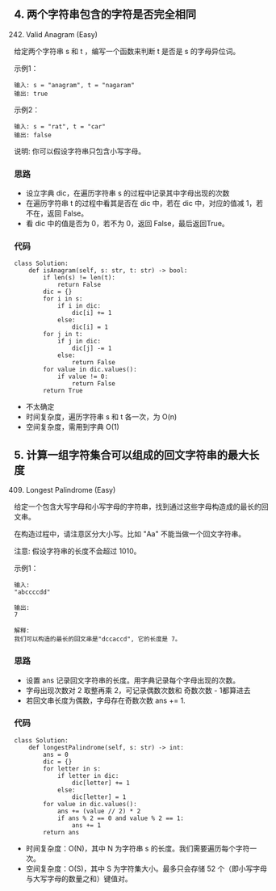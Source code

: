 ## 4. 两个字符串包含的字符是否完全相同
242. Valid Anagram (Easy)

给定两个字符串 s 和 t ，编写一个函数来判断 t 是否是 s 的字母异位词。

示例1：
```
输入: s = "anagram", t = "nagaram"
输出: true
```
示例2：
```
输入: s = "rat", t = "car"
输出: false
```
说明:
你可以假设字符串只包含小写字母。
### 思路
- 设立字典 dic，在遍历字符串 s 的过程中记录其中字母出现的次数
- 在遍历字符串 t 的过程中看其是否在 dic 中，若在 dic 中，对应的值减 1，若不在，返回 False。
- 看 dic 中的值是否为 0，若不为 0，返回 False，最后返回True。

### 代码
```
class Solution:
    def isAnagram(self, s: str, t: str) -> bool:
        if len(s) != len(t):
            return False
        dic = {}
        for i in s:
            if i in dic:
                dic[i] += 1
            else:
                dic[i] = 1
        for j in t:
            if j in dic:
                dic[j] -= 1
            else:
                return False
        for value in dic.values():
            if value != 0:
                return False
        return True
```
- 不太确定
- 时间复杂度，遍历字符串 s 和 t 各一次，为 O(n)
- 空间复杂度，需用到字典 O(1)

## 5. 计算一组字符集合可以组成的回文字符串的最大长度
409. Longest Palindrome (Easy)

给定一个包含大写字母和小写字母的字符串，找到通过这些字母构造成的最长的回文串。

在构造过程中，请注意区分大小写。比如 "Aa" 不能当做一个回文字符串。

注意:
假设字符串的长度不会超过 1010。

示例1：
```
输入:
"abccccdd"

输出:
7

解释:
我们可以构造的最长的回文串是"dccaccd", 它的长度是 7。
```
### 思路
- 设置 ans 记录回文字符串的长度。用字典记录每个字母出现的次数。
- 字母出现次数对 2 取整再乘 2，可记录偶数次数和 奇数次数 - 1都算进去
- 若回文串长度为偶数，字母存在奇数次数 ans += 1.

### 代码
```
class Solution:
    def longestPalindrome(self, s: str) -> int:
        ans = 0
        dic = {}
        for letter in s:
            if letter in dic:
                dic[letter] += 1
            else:
                dic[letter] = 1
        for value in dic.values():
            ans += (value // 2) * 2
            if ans % 2 == 0 and value % 2 == 1:
                ans += 1
        return ans
```
- 时间复杂度：O(N)，其中 N 为字符串 s 的长度。我们需要遍历每个字符一次。
- 空间复杂度：O(S)，其中 S 为字符集大小。最多只会存储 52 个（即小写字母与大写字母的数量之和）键值对。